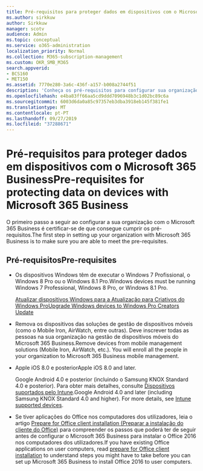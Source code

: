 ```yaml
---
title: Pré-requisitos para proteger dados em dispositivos com o Microsoft 365 Business
ms.author: sirkkuw
author: Sirkkuw
manager: scotv
audience: Admin
ms.topic: conceptual
ms.service: o365-administration
localization_priority: Normal
ms.collection: M365-subscription-management
ms.custom: OKR_SMB_M365
search.appverid:
- BCS160
- MET150
ms.assetid: 7770e280-3a6c-436f-a157-b008a2744f51
description: 'Conheça os pré-requisitos para configurar sua organização com o Microsoft 365 Business. '
ms.openlocfilehash: e4ba83ff66aa5cd9ddd7096948b3c1d02bc89c6a
ms.sourcegitcommit: 6003d6da0a85c97357eb3dba3918eb145f381fe1
ms.translationtype: MT
ms.contentlocale: pt-PT
ms.lasthandoff: 09/27/2019
ms.locfileid: "37288671"
---
```

# <a name="pre-requisites-for-protecting-data-on-devices-with-microsoft-365-business"></a><span data-ttu-id="45c5e-103">Pré-requisitos para proteger dados em dispositivos com o Microsoft 365 Business</span><span class="sxs-lookup"><span data-stu-id="45c5e-103">Pre-requisites for protecting data on devices with Microsoft 365 Business</span></span>

<span data-ttu-id="45c5e-104">O primeiro passo a seguir ao configurar a sua organização com o Microsoft 365 Business é certificar-se de que consegue cumprir os pré-requisitos.</span><span class="sxs-lookup"><span data-stu-id="45c5e-104">The first step in setting up your organization with Microsoft 365 Business is to make sure you are able to meet the pre-requisites.</span></span>
  
## <a name="pre-requisites"></a><span data-ttu-id="45c5e-105">Pré-requisitos</span><span class="sxs-lookup"><span data-stu-id="45c5e-105">Pre-requisites</span></span>

- <span data-ttu-id="45c5e-106">Os dispositivos Windows têm de executar o Windows 7 Profissional, o Windows 8 Pro ou o Windows 8.1 Pro.</span><span class="sxs-lookup"><span data-stu-id="45c5e-106">Windows devices must be running Windows 7 Professional, Windows 8 Pro, or Windows 8.1 Pro.</span></span>
    
    [<span data-ttu-id="45c5e-107">Atualizar dispositivos Windows para a Atualização para Criativos do Windows Pro</span><span class="sxs-lookup"><span data-stu-id="45c5e-107">Upgrade Windows devices to Windows Pro Creators Update</span></span>](upgrade-to-windows-pro-creators-update.md)
    
- <span data-ttu-id="45c5e-p101">Remova os dispositivos das soluções de gestão de dispositivos móveis (como o Mobile Iron, AirWatch, entre outras). Deve inscrever todas as pessoas na sua organização na gestão de dispositivos móveis do Microsoft 365 Business.</span><span class="sxs-lookup"><span data-stu-id="45c5e-p101">Remove devices from mobile management solutions (Mobile Iron, AirWatch, etc.). You will enroll all the people in your organization to Microsoft 365 Business mobile management.</span></span>
    
- <span data-ttu-id="45c5e-110">Apple iOS 8.0 e posterior</span><span class="sxs-lookup"><span data-stu-id="45c5e-110">Apple iOS 8.0 and later.</span></span>
    
    <span data-ttu-id="45c5e-p102">Google Android 4.0 e posterior (incluindo o Samsung KNOX Standard 4.0 e posterior). Para obter mais detalhes, consulte [Dispositivos suportados pelo Intune](https://go.microsoft.com/fwlink/p/?linkid=852307).</span><span class="sxs-lookup"><span data-stu-id="45c5e-p102">Google Android 4.0 and later (including Samsung KNOX Standard 4.0 and higher). For more details, see [Intune supported devices](https://go.microsoft.com/fwlink/p/?linkid=852307).</span></span>
    
- <span data-ttu-id="45c5e-113">Se tiver aplicações do Office nos computadores dos utilizadores, leia o artigo [Prepare for Office client installation (Preparar a instalação do cliente do Office)](prepare-for-office-client-deployment.md) para compreender os passos que poderá ter de seguir antes de configurar o Microsoft 365 Business para instalar o Office 2016 nos computadores dos utilizadores.</span><span class="sxs-lookup"><span data-stu-id="45c5e-113">If you have existing Office applications on user computers, read [prepare for Office client installation](prepare-for-office-client-deployment.md) to understand steps you might have to take before you can set up Microsoft 365 Business to install Office 2016 to user computers.</span></span> 
    


